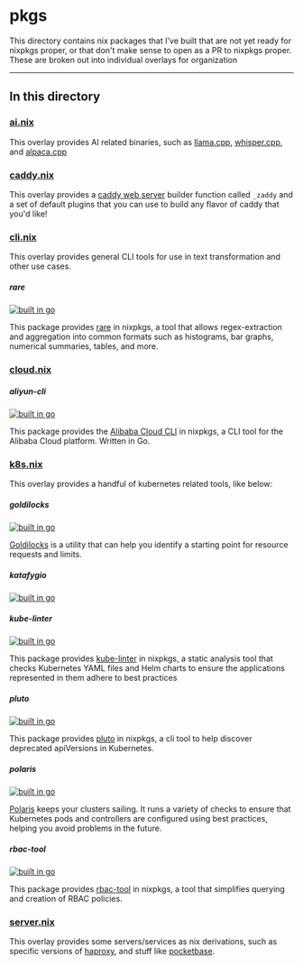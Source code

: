# pkgs

This directory contains nix packages that I've built that are not yet ready for nixpkgs proper, or that don't make sense to open as a PR to nixpkgs proper. These are broken out into individual overlays for organization

---

## In this directory

### [ai.nix](./ai.nix)

This overlay provides AI related binaries, such as [llama.cpp](https://github.com/ggerganov/llama.cpp), [whisper.cpp](https://github.com/ggerganov/whisper.cpp), and [alpaca.cpp](https://github.com/antimatter15/alpaca.cpp)

### [caddy.nix](./caddy.nix)

This overlay provides a [caddy web server](https://caddyserver.com/v2) builder function called `_zaddy` and a set of default plugins that you can use to build any flavor of caddy that you'd like!

### [cli.nix](./cli.nix)

This overlay provides general CLI tools for use in text transformation and other use cases.

##### rare

[![built in go](https://img.shields.io/badge/built%20in-go-%2301ADD8)](https://go.dev/)

This package provides [rare](https://github.com/zix99/rare) in nixpkgs, a tool that allows regex-extraction and aggregation into common formats such as histograms, bar graphs, numerical summaries, tables, and more.

### [cloud.nix](./cloud.nix)

##### aliyun-cli

[![built in go](https://img.shields.io/badge/built%20in-go-%2301ADD8)](https://go.dev/)

This package provides the [Alibaba Cloud CLI](https://github.com/aliyun/aliyun-cli) in nixpkgs, a CLI tool for the Alibaba Cloud platform. Written in Go.

### [k8s.nix](./k8s.nix)

This overlay provides a handful of kubernetes related tools, like below:

##### goldilocks

[![built in go](https://img.shields.io/badge/built%20in-go-%2301ADD8)](https://go.dev/)

[Goldilocks](https://github.com/FairwindsOps/goldilocks) is a utility that can help you identify a starting point for resource requests and limits.

##### katafygio

[![built in go](https://img.shields.io/badge/built%20in-go-%2301ADD8)](https://go.dev/)

##### kube-linter

[![built in go](https://img.shields.io/badge/built%20in-go-%2301ADD8)](https://go.dev/)

This package provides [kube-linter](https://github.com/stackrox/kube-linter) in nixpkgs, a static analysis tool that checks Kubernetes YAML files and Helm charts to ensure the applications represented in them adhere to best practices

##### pluto

[![built in go](https://img.shields.io/badge/built%20in-go-%2301ADD8)](https://go.dev/)

This package provides [pluto](https://github.com/FairwindsOps/Pluto) in nixpkgs, a cli tool to help discover deprecated apiVersions in Kubernetes.

##### polaris

[![built in go](https://img.shields.io/badge/built%20in-go-%2301ADD8)](https://go.dev/)

[Polaris](https://github.com/FairwindsOps/polaris/) keeps your clusters sailing. It runs a variety of checks to ensure that Kubernetes pods and controllers are configured using best practices, helping you avoid problems in the future.

##### rbac-tool

[![built in go](https://img.shields.io/badge/built%20in-go-%2301ADD8)](https://go.dev/)

This package provides [rbac-tool](https://github.com/alcideio/rbac-tool) in nixpkgs, a tool that simplifies querying and creation of RBAC policies.

### [server.nix](./server.nix)

This overlay provides some servers/services as nix derivations, such as specific versions of [haproxy](http://www.haproxy.org/), and stuff like [pocketbase](https://github.com/pocketbase/pocketbase/).
